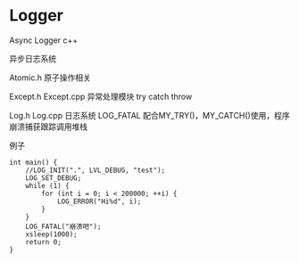 # Logger

Async Logger  c++


异步日志系统

Atomic.h 原子操作相关

Except.h Except.cpp 异常处理模块 try catch throw

Log.h Log.cpp 日志系统 LOG_FATAL 配合MY_TRY()，MY_CATCH()使用，程序崩溃捕获跟踪调用堆栈

例子

```
int main() {
	//LOG_INIT(".", LVL_DEBUG, "test");
	LOG_SET_DEBUG;
	while (1) {
		for (int i = 0; i < 200000; ++i) {
			LOG_ERROR("Hi%d", i);
		}
	}
	LOG_FATAL("崩溃吧");
	xsleep(1000);
	return 0;
}
```
